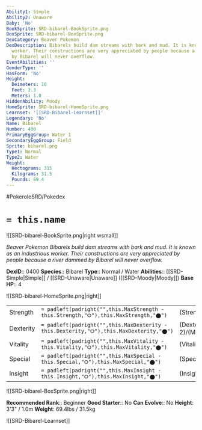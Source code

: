 ```yaml
---
Ability1: Simple
Ability2: Unaware
Baby: 'No'
BookSprite: SRD-bibarel-BookSprite.png
BoxSprite: SRD-bibarel-BoxSprite.png
DexCategory: Beaver Pokemon
DexDescription: Bibarels build dam streams with bark and mud. It is known as an industrious
  worker. Their constructions are very appreciated by people because a river dammed
  by Bibarel will never overflow.
EventAbilities: ''
GenderType: ''
HasForm: 'No'
Height:
  Deimeters: 10
  Feet: 3.3
  Meters: 1.0
HiddenAbility: Moody
HomeSprite: SRD-bibarel-HomeSprite.png
Learnset: '[[SRD-Bibarel-Learnset]]'
Legendary: 'No'
Name: Bibarel
Number: 400
PrimaryEggGroup: Water 1
SecondaryEggGroup: Field
Sprite: bibarel.png
Type1: Normal
Type2: Water
Weight:
  Hectograms: 315
  Kilograms: 31.5
  Pounds: 69.4
---
```


#PokeroleSRD/Pokedex

# `= this.name`

![[SRD-bibarel-BookSprite.png|right wsmall]]

*Beaver Pokemon*
*Bibarels build dam streams with bark and mud. It is known as an industrious worker. Their constructions are very appreciated by people because a river dammed by Bibarel will never overflow.*

**DexID**:: 0400
**Species**:: Bibarel
**Type**:: Normal / Water
**Abilities**:: [[SRD-Simple|Simple]] / [[SRD-Unaware|Unaware]] ([[SRD-Moody|Moody]])
**Base HP**:: 4

![[SRD-bibarel-HomeSprite.png|right]]

|           |                                                                                        |                                          |
| --------- | -------------------------------------------------------------------------------------- | ---------------------------------------- |
| Strength  | `= padleft(padright("",this.MaxStrength - this.Strength,"⭘"),this.MaxStrength,"⬤")`    | (Strength::2)/(MaxStrength::5)   |
| Dexterity | `= padleft(padright("",this.MaxDexterity - this.Dexterity,"⭘"),this.MaxDexterity,"⬤")` | (Dexterity:: 2)/(MaxDexterity::5) |
| Vitality  | `= padleft(padright("",this.MaxVitality - this.Vitality,"⭘"),this.MaxVitality,"⬤")`    | (Vitality::2)/(MaxVitality::4)   |
| Special   | `= padleft(padright("",this.MaxSpecial - this.Special,"⭘"),this.MaxSpecial,"⬤")`       | (Special::2)/(MaxSpecial::4)     |
| Insight   | `= padleft(padright("",this.MaxInsight - this.Insight,"⭘"),this.MaxInsight,"⬤")`       | (Insight::2)/(MaxInsight::4)     |

![[SRD-bibarel-BoxSprite.png|right]]

**Recommended Rank**:: Beginner
**Good Starter**:: No
**Can Evolve**:: No
**Height**: 3'3" / 1.0m
**Weight**: 69.4lbs / 31.5kg

![[SRD-Bibarel-Learnset]]